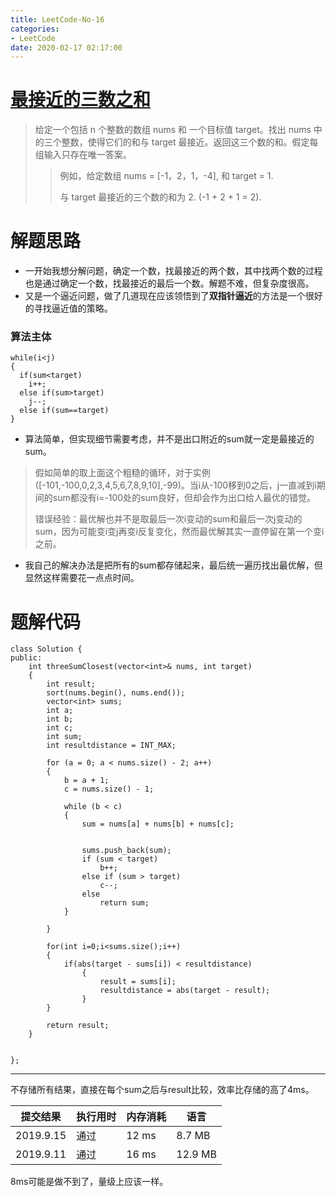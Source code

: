 ```yaml
---
title: LeetCode-No-16
categories:
- LeetCode
date: 2020-02-17 02:17:00
---
```

# [最接近的三数之和](https://leetcode-cn.com/problems/3sum-closest)
>给定一个包括 n 个整数的数组 nums 和 一个目标值 target。找出 nums 中的三个整数，使得它们的和与 target 最接近。返回这三个数的和。假定每组输入只存在唯一答案。
>
>>例如，给定数组 nums = [-1，2，1，-4], 和 target = 1.
>>
>>与 target 最接近的三个数的和为 2. (-1 + 2 + 1 = 2).

# 解题思路
- 一开始我想分解问题，确定一个数，找最接近的两个数，其中找两个数的过程也是通过确定一个数，找最接近的最后一个数。解题不难，但复杂度很高。
- 又是一个逼近问题，做了几道现在应该领悟到了**双指针逼近**的方法是一个很好的寻找逼近值的策略。

###   算法主体
```
while(i<j)
{
  if(sum<target)
    i++;
  else if(sum>target)
    j--;
  else if(sum==target)
}

```
- 算法简单，但实现细节需要考虑，并不是出口附近的sum就一定是最接近的sum。


>假如简单的取上面这个粗糙的循环，对于实例([-101,-100,0,2,3,4,5,6,7,8,9,10],-99)。当i从-100移到0之后，j一直减到i期间的sum都没有i=-100处的sum良好，但却会作为出口给人最优的错觉。
>
>错误经验：最优解也并不是取最后一次i变动的sum和最后一次j变动的sum，因为可能变i变j再变i反复变化，然而最优解其实一直停留在第一个变i之前。

- 我自己的解决办法是把所有的sum都存储起来，最后统一遍历找出最优解，但显然这样需要花一点点时间。

# 题解代码
```
class Solution {
public:
	int threeSumClosest(vector<int>& nums, int target)
	{
		int result;
		sort(nums.begin(), nums.end());
		vector<int> sums;
		int a;
		int b;
		int c;
		int sum;
		int resultdistance = INT_MAX;

		for (a = 0; a < nums.size() - 2; a++)
		{
			b = a + 1;
			c = nums.size() - 1;

			while (b < c)
			{
				sum = nums[a] + nums[b] + nums[c];

				
				sums.push_back(sum);
				if (sum < target)
					b++;
				else if (sum > target)
					c--;
				else
					return sum;
			}

		}
        
        for(int i=0;i<sums.size();i++)
        {
            if(abs(target - sums[i]) < resultdistance)
				{
					result = sums[i];
					resultdistance = abs(target - result);
				}
        }

		return result;
	}


};
```
------
不存储所有结果，直接在每个sum之后与result比较，效率比存储的高了4ms。

|  提交结果  |  执行用时  |  内存消耗  |  语言  |
| --- | --- | --- | --- |
| 2019.9.15 | 通过 | 12 ms | 8.7 MB | Cpp |
| 2019.9.11| 通过 | 16 ms | 12.9 MB | Cpp |

8ms可能是做不到了，量级上应该一样。
